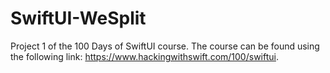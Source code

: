 # SwiftUI-WeSplit

Project 1 of the 100 Days of SwiftUI course. The course can be found using the following link: https://www.hackingwithswift.com/100/swiftui. 
